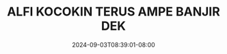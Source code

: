 --- 
title: "ALFI KOCOKIN TERUS AMPE BANJIR DEK"
description: "download bokeh ALFI KOCOKIN TERUS AMPE BANJIR DEK telegram full terbaru"
date: 2024-09-03T08:39:01-08:00
file_code: "mi45wps39ams"
draft: false
cover: "dp5c0yb6hsjk0kb6.jpg"
tags: ["ALFI", "KOCOKIN", "TERUS", "AMPE", "BANJIR", "DEK", "bokep-indo", "bokep-viral", "bokep-ig"]
length: 1461
fld_id: "1483121"
foldername: "Alfi"
categories: ["Alfi"]
views: 0
---